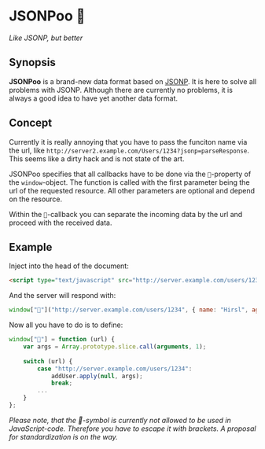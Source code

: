 JSONPoo 💩
=======

*Like JSONP, but better*

## Synopsis

**JSONPoo** is a brand-new data format based on [JSONP](http://en.wikipedia.org/wiki/JSONP). It is here to solve all problems with JSONP. Although there are currently no problems, it is always a good idea to have yet another data format.

## Concept

Currently it is really annoying that you have to pass the funciton name via the url, like `http://server2.example.com/Users/1234?jsonp=parseResponse`. This seems like a dirty hack and is not state of the art.

JSONPoo specifies that all callbacks have to be done via the `💩`-property of the `window`-object. The function is called with the first parameter being the url of the requested resource. All other parameters are optional and depend on the resource.

Within the `💩`-callback you can separate the incoming data by the url and proceed with the received data.

## Example

Inject into the head of the document:

```html
<script type="text/javascript" src="http://server.example.com/users/1234"></script>
```

And the server will respond with:

```javascript
window["💩"]("http://server.example.com/users/1234", { name: "Hirsl", age: 25 });
```

Now all you have to do is to define:

```javascript
window["💩"] = function (url) {
    var args = Array.prototype.slice.call(arguments, 1);
    
    switch (url) {
        case "http://server.example.com/users/1234":
            addUser.apply(null, args);
            break;
        ...
    }
};
```

*Please note, that the 💩-symbol is currently not allowed to be used in JavaScript-code. Therefore you have to escape it with brackets. A proposal for standardization is on the way.*
